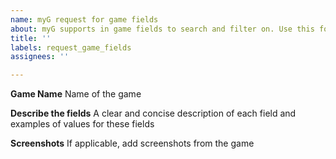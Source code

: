 ```yaml
---
name: myG request for game fields
about: myG supports in game fields to search and filter on. Use this form to request new fields
title: ''
labels: request_game_fields
assignees: ''

---
```


**Game Name**
Name of the game

**Describe the fields**
A clear and concise description of each field and examples of values for these fields

**Screenshots**
If applicable, add screenshots from the game

